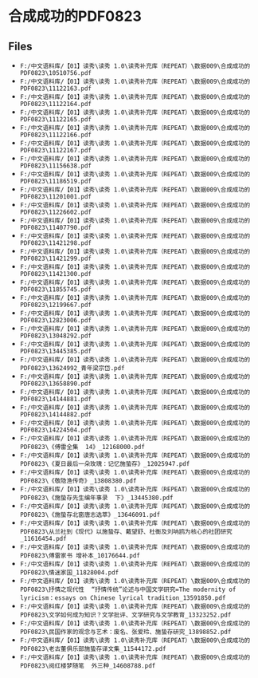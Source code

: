 # 合成成功的PDF0823

## Files

- `F:/中文语料库/【01】读秀\读秀 1.0\读秀补充库（REPEAT）\数据009\合成成功的PDF0823\10510756.pdf`
- `F:/中文语料库/【01】读秀\读秀 1.0\读秀补充库（REPEAT）\数据009\合成成功的PDF0823\11122163.pdf`
- `F:/中文语料库/【01】读秀\读秀 1.0\读秀补充库（REPEAT）\数据009\合成成功的PDF0823\11122164.pdf`
- `F:/中文语料库/【01】读秀\读秀 1.0\读秀补充库（REPEAT）\数据009\合成成功的PDF0823\11122165.pdf`
- `F:/中文语料库/【01】读秀\读秀 1.0\读秀补充库（REPEAT）\数据009\合成成功的PDF0823\11122166.pdf`
- `F:/中文语料库/【01】读秀\读秀 1.0\读秀补充库（REPEAT）\数据009\合成成功的PDF0823\11122167.pdf`
- `F:/中文语料库/【01】读秀\读秀 1.0\读秀补充库（REPEAT）\数据009\合成成功的PDF0823\11156638.pdf`
- `F:/中文语料库/【01】读秀\读秀 1.0\读秀补充库（REPEAT）\数据009\合成成功的PDF0823\11186519.pdf`
- `F:/中文语料库/【01】读秀\读秀 1.0\读秀补充库（REPEAT）\数据009\合成成功的PDF0823\11201001.pdf`
- `F:/中文语料库/【01】读秀\读秀 1.0\读秀补充库（REPEAT）\数据009\合成成功的PDF0823\11226602.pdf`
- `F:/中文语料库/【01】读秀\读秀 1.0\读秀补充库（REPEAT）\数据009\合成成功的PDF0823\11407790.pdf`
- `F:/中文语料库/【01】读秀\读秀 1.0\读秀补充库（REPEAT）\数据009\合成成功的PDF0823\11421298.pdf`
- `F:/中文语料库/【01】读秀\读秀 1.0\读秀补充库（REPEAT）\数据009\合成成功的PDF0823\11421299.pdf`
- `F:/中文语料库/【01】读秀\读秀 1.0\读秀补充库（REPEAT）\数据009\合成成功的PDF0823\11421300.pdf`
- `F:/中文语料库/【01】读秀\读秀 1.0\读秀补充库（REPEAT）\数据009\合成成功的PDF0823\11855745.pdf`
- `F:/中文语料库/【01】读秀\读秀 1.0\读秀补充库（REPEAT）\数据009\合成成功的PDF0823\12199667.pdf`
- `F:/中文语料库/【01】读秀\读秀 1.0\读秀补充库（REPEAT）\数据009\合成成功的PDF0823\12823006.pdf`
- `F:/中文语料库/【01】读秀\读秀 1.0\读秀补充库（REPEAT）\数据009\合成成功的PDF0823\13048292.pdf`
- `F:/中文语料库/【01】读秀\读秀 1.0\读秀补充库（REPEAT）\数据009\合成成功的PDF0823\13445385.pdf`
- `F:/中文语料库/【01】读秀\读秀 1.0\读秀补充库（REPEAT）\数据009\合成成功的PDF0823\13624992_青年梁宗岱.pdf`
- `F:/中文语料库/【01】读秀\读秀 1.0\读秀补充库（REPEAT）\数据009\合成成功的PDF0823\13658890.pdf`
- `F:/中文语料库/【01】读秀\读秀 1.0\读秀补充库（REPEAT）\数据009\合成成功的PDF0823\14144881.pdf`
- `F:/中文语料库/【01】读秀\读秀 1.0\读秀补充库（REPEAT）\数据009\合成成功的PDF0823\14144882.pdf`
- `F:/中文语料库/【01】读秀\读秀 1.0\读秀补充库（REPEAT）\数据009\合成成功的PDF0823\14224504.pdf`
- `F:/中文语料库/【01】读秀\读秀 1.0\读秀补充库（REPEAT）\数据009\合成成功的PDF0823\《傅雷全集  14》_12168000.pdf`
- `F:/中文语料库/【01】读秀\读秀 1.0\读秀补充库（REPEAT）\数据009\合成成功的PDF0823\《夏日最后一朵玫瑰：记忆施蛰存》_12025947.pdf`
- `F:/中文语料库/【01】读秀\读秀 1.0\读秀补充库（REPEAT）\数据009\合成成功的PDF0823\《敬隐渔传奇》_13808380.pdf`
- `F:/中文语料库/【01】读秀\读秀 1.0\读秀补充库（REPEAT）\数据009\合成成功的PDF0823\《施蛰存先生编年事录  下》_13445380.pdf`
- `F:/中文语料库/【01】读秀\读秀 1.0\读秀补充库（REPEAT）\数据009\合成成功的PDF0823\《施蛰存北窗唐志选萃》_13646091.pdf`
- `F:/中文语料库/【01】读秀\读秀 1.0\读秀补充库（REPEAT）\数据009\合成成功的PDF0823\从兰社到《现代》以施蛰存、戴望舒、杜衡及刘呐鸥为核心的社团研究_11616454.pdf`
- `F:/中文语料库/【01】读秀\读秀 1.0\读秀补充库（REPEAT）\数据009\合成成功的PDF0823\傅雷家书 增补本_10176644.pdf`
- `F:/中文语料库/【01】读秀\读秀 1.0\读秀补充库（REPEAT）\数据009\合成成功的PDF0823\情迷家国_11828004.pdf`
- `F:/中文语料库/【01】读秀\读秀 1.0\读秀补充库（REPEAT）\数据009\合成成功的PDF0823\抒情之现代性  “抒情传统”论述与中国文学研究=The modernity of lyricism：essays on Chinese lyrical tradition_13591850.pdf`
- `F:/中文语料库/【01】读秀\读秀 1.0\读秀补充库（REPEAT）\数据009\合成成功的PDF0823\文学如何成为知识？文学批评、文学研究与文学教育_13323252.pdf`
- `F:/中文语料库/【01】读秀\读秀 1.0\读秀补充库（REPEAT）\数据009\合成成功的PDF0823\民国作家的观念与艺术：废名、张爱玲、施蛰存研究_13898852.pdf`
- `F:/中文语料库/【01】读秀\读秀 1.0\读秀补充库（REPEAT）\数据009\合成成功的PDF0823\老古董俱乐部施蛰存译文集_11544172.pdf`
- `F:/中文语料库/【01】读秀\读秀 1.0\读秀补充库（REPEAT）\数据009\合成成功的PDF0823\阅红楼梦随笔  外三种_14608788.pdf`
